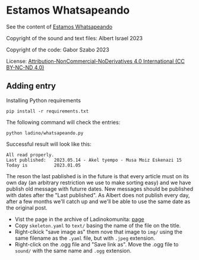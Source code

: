 # Estamos Whatsapeando

See the content of [Estamos Whatsapeando](https://kantoniko.com/)

Copyright of the sound and text files: Albert Israel 2023

Copyright of the code: Gabor Szabo 2023

License: [Attribution-NonCommercial-NoDerivatives 4.0 International (CC BY-NC-ND 4.0)](https://creativecommons.org/licenses/by-nc-nd/4.0/)


## Adding entry

Installing Python requirements

```
pip install -r requirements.txt
```

The following command will check the entries:

```
python ladino/whatsapeando.py
```

Successful result will look like this:

```
All read properly.
Last published:   2023.05.14 - Akel tyempo - Musa Moiz Eskenazi 15
Today is          2023.01.05
```

The reson the last pablished is in the future is that every article must on its own day (an arbitrary restriction we use to make sorting easy) and we have publish old message with futurre dates. New messages should be published with dates after the "Last published". As Albert does not publish every day, after a few months we'll catch up and we'll be able to use the same date as the original post.


* Vist the page in the archive of Ladinokomunita: [page](https://ladinokomunita.groups.io/g/main/message/68773)
* Copy `skeleton.yaml` to `text/` basing the name of the file on the title.
* Right-clkick "save image as" them nove that image to  `img/` using the same filename as the `.yaml` file, but with `.jpeg` extension.
* Right-click on the .ogg file and "Save link as". Move the .ogg file to `sound/`   with the same name and `.ogg` extension.

